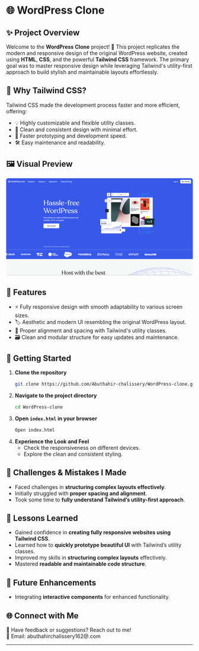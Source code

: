 # 🌐 WordPress Clone

## ✨ Project Overview
Welcome to the **WordPress Clone** project! 🚀 This project replicates the modern and responsive design of the original WordPress website, created using **HTML**, **CSS**, and the powerful **Tailwind CSS** framework. The primary goal was to master responsive design while leveraging Tailwind's utility-first approach to build stylish and maintainable layouts effortlessly.

## 🌟 Why Tailwind CSS?
Tailwind CSS made the development process faster and more efficient, offering:
- 💡 Highly customizable and flexible utility classes.
- 🎨 Clean and consistent design with minimal effort.
- 🚀 Faster prototyping and development speed.
- 🛠️ Easy maintenance and readability.

## 🖼️ Visual Preview
![image info](images/WordPress.png)

## 📝 Features
- ⚡ Fully responsive design with smooth adaptability to various screen sizes.
- 🏷️ Aesthetic and modern UI resembling the original WordPress layout.
- 📐 Proper alignment and spacing with Tailwind's utility classes.
- 🗃️ Clean and modular structure for easy updates and maintenance.

## 🚀 Getting Started
1. **Clone the repository**
   ```bash
   git clone https://github.com/Abuthahir-chalissery/WordPress-clone.git
   ```
2. **Navigate to the project directory**
   ```bash
   cd WordPress-clone
   ```
3. **Open `index.html` in your browser**
   ```bash
   Open index.html
   ```
4. **Experience the Look and Feel**
   - Check the responsiveness on different devices.
   - Explore the clean and consistent styling.

## 📝 Challenges & Mistakes I Made
- Faced challenges in **structuring complex layouts effectively**.
- Initially struggled with **proper spacing and alignment**.
- Took some time to **fully understand Tailwind’s utility-first approach**.

## 🌱 Lessons Learned
- Gained confidence in **creating fully responsive websites using Tailwind CSS**.
- Learned how to **quickly prototype beautiful UI** with Tailwind’s utility classes.
- Improved my skills in **structuring complex layouts** effectively.
- Mastered **readable and maintainable code structure**.

## 📝 Future Enhancements
- Integrating **interactive components** for enhanced functionality.

## 🌐 Connect with Me
💬 Have feedback or suggestions? Reach out to me!  
📧 Email: abuthahirchalissery162@.com  

---


